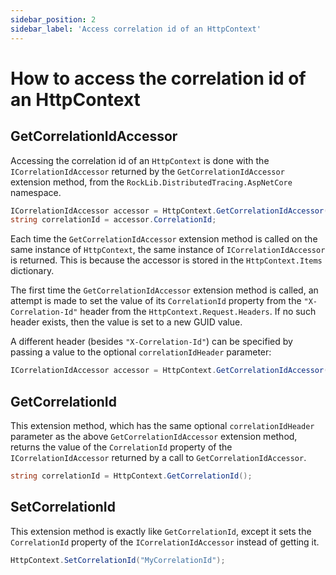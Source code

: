 ```yaml
---
sidebar_position: 2
sidebar_label: 'Access correlation id of an HttpContext'
---
```


# How to access the correlation id of an HttpContext

## GetCorrelationIdAccessor

Accessing the correlation id of an `HttpContext` is done with the `ICorrelationIdAccessor` returned by the `GetCorrelationIdAccessor` extension method, from the `RockLib.DistributedTracing.AspNetCore` namespace.

```csharp
ICorrelationIdAccessor accessor = HttpContext.GetCorrelationIdAccessor();
string correlationId = accessor.CorrelationId;
```

Each time the `GetCorrelationIdAccessor` extension method is called on the same instance of `HttpContext`, the same instance of `ICorrelationIdAccessor` is returned. This is because the accessor is stored in the `HttpContext.Items` dictionary.

The first time the `GetCorrelationIdAccessor` extension method is called, an attempt is made to set the value of its `CorrelationId` property from the `"X-Correlation-Id"` header from the `HttpContext.Request.Headers`. If no such header exists, then the value is set to a new GUID value.

A different header (besides `"X-Correlation-Id"`) can be specified by passing a value to the optional `correlationIdHeader` parameter:

```csharp
ICorrelationIdAccessor accessor = HttpContext.GetCorrelationIdAccessor("MyCorrelationIdHeader");
```

## GetCorrelationId

This extension method, which has the same optional `correlationIdHeader` parameter as the above `GetCorrelationIdAccessor` extension method, returns the value of the `CorrelationId` property of the `ICorrelationIdAccessor` returned by a call to `GetCorrelationIdAccessor`.

```csharp
string correlationId = HttpContext.GetCorrelationId();
```

## SetCorrelationId

This extension method is exactly like `GetCorrelationId`, except it sets the `CorrelationId` property of the `ICorrelationIdAccessor` instead of getting it.

```csharp
HttpContext.SetCorrelationId("MyCorrelationId");
```
